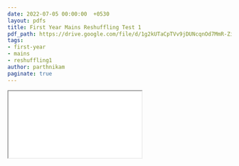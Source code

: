 ```yaml
---
date: 2022-07-05 00:00:00  +0530
layout: pdfs
title: First Year Mains Reshuffling Test 1
pdf_path: https://drive.google.com/file/d/1g2kUTaCpTVv9jDUNcqnOd7MmR-Zi-mMM/preview?usp=sharing
tags: 
- first-year
- mains
- reshuffling1
author: parthnikam
paginate: true
---
```


<iframe class="embed-pdf" src="{{ page.pdf_path }}#toolbar=0" seamless="seamless" scrolling="no" style="overflow:hidden"></iframe>
